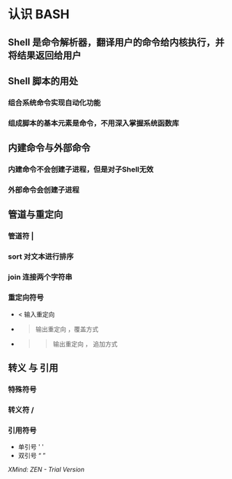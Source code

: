 # 认识  BASH

## Shell 是命令解析器，翻译用户的命令给内核执行，并将结果返回给用户

## Shell 脚本的用处

### 组合系统命令实现自动化功能

### 组成脚本的基本元素是命令，不用深入掌握系统函数库

## 内建命令与外部命令

### 内建命令不会创建子进程，但是对子Shell无效

### 外部命令会创建子进程

## 管道与重定向

### 管道符  |

### sort 对文本进行排序

### join  连接两个字符串

### 重定向符号

- <   输入重定向
- >  输出重定向 ，覆盖方式
- >>  输出重定向 ， 追加方式

## 转义 与 引用

### 特殊符号

### 转义符  /

### 引用符号

- 单引号 '  '
- 双引号  “  ”

*XMind: ZEN - Trial Version*